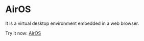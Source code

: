 # AirOS
It is a virtual desktop environment embedded in a web browser.

Try it now: <a href="http://quantumbyteofficial.tech/AirOS/AirOS/WelcomeAirOS.html">AirOS</a>

